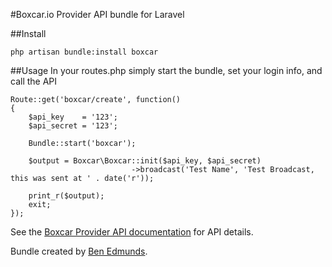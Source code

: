 #Boxcar.io Provider API bundle for Laravel

##Install  

    php artisan bundle:install boxcar  
  
  
##Usage
In your routes.php simply start the bundle, set your login info, and call the API  
  
	Route::get('boxcar/create', function()
	{
		$api_key    = '123';
		$api_secret = '123';

		Bundle::start('boxcar');

		$output = Boxcar\Boxcar::init($api_key, $api_secret)
		                       ->broadcast('Test Name', 'Test Broadcast, this was sent at ' . date('r'));

		print_r($output);
		exit;
	});



See the [Boxcar Provider API documentation](http://boxcar.io/help/api/providers) for API details.

Bundle created by [Ben Edmunds](http://benedmunds.com).